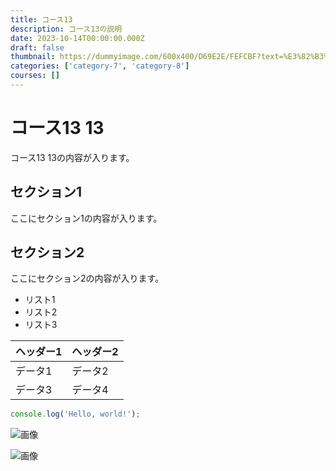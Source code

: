```yaml
---
title: コース13
description: コース13の説明
date: 2023-10-14T00:00:00.000Z
draft: false
thumbnail: https://dummyimage.com/600x400/D69E2E/FEFCBF?text=%E3%82%B3%E3%83%BC%E3%82%B913
categories: ['category-7', 'category-8']
courses: []
---
```


# コース13 13

コース13 13の内容が入ります。

## セクション1
ここにセクション1の内容が入ります。

## セクション2
ここにセクション2の内容が入ります。

- リスト1
- リスト2
- リスト3

| ヘッダー1 | ヘッダー2 |
| --------- | --------- |
| データ1   | データ2   |
| データ3   | データ4   |

```javascript
console.log('Hello, world!');
```


![画像](https://dummyimage.com/320x180/2D3748/F5F7FA?text=%E3%82%B3%E3%83%BC%E3%82%B913+13)

![画像](https://dummyimage.com/640x360/1A202C/EDF2F7?text=%E3%82%B3%E3%83%BC%E3%82%B913+13)